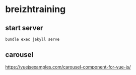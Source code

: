 # breizhtraining


## start server
``` 
bundle exec jekyll serve
```
## carousel
https://vuejsexamples.com/carousel-component-for-vue-js/